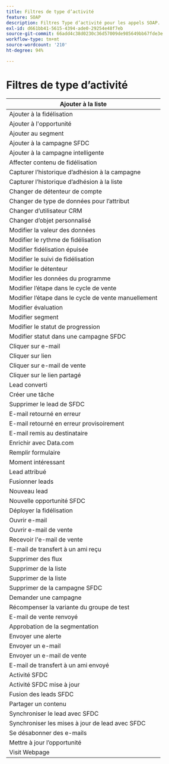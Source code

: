 ```yaml
---
title: Filtres de type d’activité
feature: SOAP
description: Filtres Type d’activité pour les appels SOAP.
exl-id: d661bb41-5615-4394-ade0-29254e48f7eb
source-git-commit: 66add4c38d0230c36d57009de985649bb67fde3e
workflow-type: tm+mt
source-wordcount: '210'
ht-degree: 94%

---
```


# Filtres de type d’activité

| Ajouter à la liste |
|-------------------------------------|
| Ajouter à la fidélisation |
| Ajouter à l&#39;opportunité |
| Ajouter au segment |
| Ajouter à la campagne SFDC |
| Ajouter à la campagne intelligente |
| Affecter contenu de fidélisation |
| Capturer l’historique d’adhésion à la campagne |
| Capturer l’historique d’adhésion à la liste |
| Changer de détenteur de compte |
| Changer de type de données pour l’attribut |
| Changer d’utilisateur CRM |
| Changer d’objet personnalisé |
| Modifier la valeur des données |
| Modifier le rythme de fidélisation |
| Modifier fidélisation épuisée |
| Modifier le suivi de fidélisation |
| Modifier le détenteur |
| Modifier les données du programme |
| Modifier l’étape dans le cycle de vente |
| Modifier l’étape dans le cycle de vente manuellement |
| Modifier évaluation |
| Modifier segment |
| Modifier le statut de progression |
| Modifier statut dans une campagne SFDC |
| Cliquer sur e-mail |
| Cliquer sur lien |
| Cliquer sur e-mail de vente |
| Cliquer sur le lien partagé |
| Lead converti |
| Créer une tâche |
| Supprimer le lead de SFDC |
| E-mail retourné en erreur |
| E-mail retourné en erreur provisoirement |
| E-mail remis au destinataire |
| Enrichir avec Data.com |
| Remplir formulaire |
| Moment intéressant |
| Lead attribué |
| Fusionner leads |
| Nouveau lead |
| Nouvelle opportunité SFDC |
| Déployer la fidélisation |
| Ouvrir e-mail |
| Ouvrir e-mail de vente |
| Recevoir l&#39;e-mail de vente |
| E-mail de transfert à un ami reçu |
| Supprimer des flux |
| Supprimer de la liste |
| Supprimer de la liste |
| Supprimer de la campagne SFDC |
| Demander une campagne |
| Récompenser la variante du groupe de test |
| E-mail de vente renvoyé |
| Approbation de la segmentation |
| Envoyer une alerte |
| Envoyer un e-mail |
| Envoyer un e-mail de vente |
| E-mail de transfert à un ami envoyé |
| Activité SFDC |
| Activité SFDC mise à jour |
| Fusion des leads SFDC |
| Partager un contenu |
| Synchroniser le lead avec SFDC |
| Synchroniser les mises à jour de lead avec SFDC |
| Se désabonner des e-mails |
| Mettre à jour l’opportunité |
| Visit Webpage |
